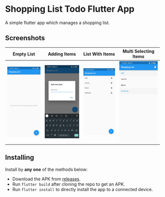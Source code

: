 # Shopping List Todo Flutter App

A simple flutter app which manages a shopping list.

## Screenshots

| Empty List | Adding Items | List With Items | Multi Selecting Items |
| --- | --- | ---- | --- |
| ![empty-list] | ![item-add] | ![list-with-items] | ![multi-selecting-items] |

[empty-list]: ./images/empty-list.jpeg
[item-add]: ./images/item-add.jpeg
[list-with-items]: ./images/list-with-items.jpeg
[multi-selecting-items]: ./images/multi-selecting-items.jpeg

## Installing

Install by **any one** of the methods below:

- Download the APK from [releases].
- Run `flutter build` after cloning the repo to get an APK.
- Run `flutter install` to directly install the app to a connected device.

[releases]: https://github.com/sudormrfbin/shopping-todo-list-flutter/releases/
